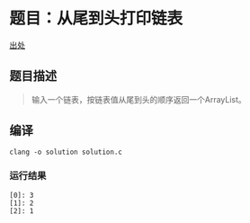 # 题目：从尾到头打印链表

[出处](https://www.nowcoder.com/practice/d0267f7f55b3412ba93bd35cfa8e8035?tpId=13&tqId=11156&tPage=1&rp=1&ru=%2Fta%2Fcoding-interviews&qru=%2Fta%2Fcoding-interviews%2Fquestion-ranking)

## 题目描述

> 输入一个链表，按链表值从尾到头的顺序返回一个ArrayList。

## 编译

```shell
clang -o solution solution.c
```

### 运行结果

```shell
[0]: 3
[1]: 2
[2]: 1
```
